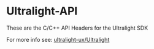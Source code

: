 # Ultralight-API

These are the C/C++ API Headers for the Ultralight SDK

For more info see: [ultralight-ux/Ultralight](https://github.com/ultralight-ux/Ultralight)
